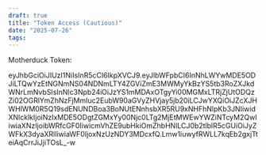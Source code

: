 ```yaml
---
draft: true
title: "Token Access (Cautious)"
date: "2025-07-26"
tags: 
---
```

Motherduck Token:

eyJhbGciOiJIUzI1NiIsInR5cCI6IkpXVCJ9.eyJlbWFpbCI6InNhLWYwMDE5ODJiLTQwYzEtNGNmNS04NDNmLTY4ZGViZmE3MWMyYkBzYS5tb3RoZXJkdWNrLmNvbSIsInNlc3Npb24iOiJzYS1mMDAxOTgyYi00MGMxLTRjZjUtODQzZi02OGRlYmZhNzFjMmIuc2EubW90aGVyZHVjay5jb20iLCJwYXQiOiJZcXJHWHlWM0R5Q19sdENUNDBoa3BoNUtENnhsbXR5RU9xNHFhNlpKb3JNIiwidXNlcklkIjoiNzIxMDE5ODgtZGMxYy00Njc0LTg2MjEtMWEwYWZiNTcyM2QwIiwiaXNzIjoibWRfcGF0IiwicmVhZE9ubHkiOmZhbHNlLCJ0b2tlblR5cGUiOiJyZWFkX3dyaXRlIiwiaWF0IjoxNzUzNDY3MDcxfQ.Lmw1iuwyfRWLL7kqEb2gxjTteiAqCrrJiJjiTOsL_-w